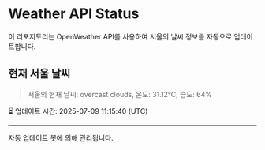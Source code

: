 
# Weather API Status

이 리포지토리는 OpenWeather API를 사용하여 서울의 날씨 정보를 자동으로 업데이트합니다.

## 현재 서울 날씨
> 서울의 현재 날씨: overcast clouds, 온도: 31.12°C, 습도: 64%

⏳ 업데이트 시간: 2025-07-09 11:15:40 (UTC)

---
자동 업데이트 봇에 의해 관리됩니다.
